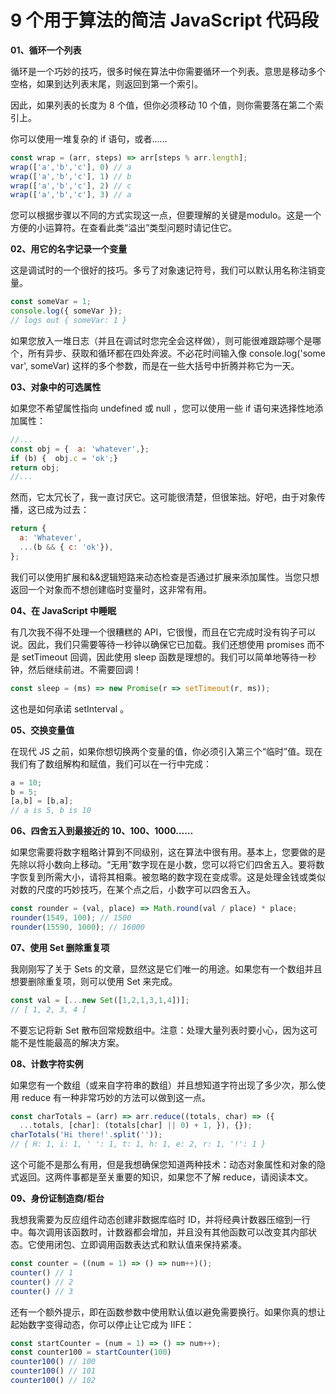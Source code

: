 # 9 个用于算法的简洁 JavaScript 代码段

**01、循环一个列表**

循环是一个巧妙的技巧，很多时候在算法中你需要循环一个列表。意思是移动多个空格，如果到达列表末尾，则返回到第一个索引。

因此，如果列表的长度为 8 个值，但你必须移动 10 个值，则你需要落在第二个索引上。

你可以使用一堆复杂的 if 语句，或者……

```js
const wrap = (arr, steps) => arr[steps % arr.length];
wrap(['a','b','c'], 0) // a 
wrap(['a','b','c'], 1) // b
wrap(['a','b','c'], 2) // c
wrap(['a','b','c'], 3) // a 
```

您可以根据步骤以不同的方式实现这一点，但要理解的关键是modulo。这是一个方便的小运算符。在查看此类“溢出”类型问题时请记住它。

**02、用它的名字记录一个变量**

这是调试时的一个很好的技巧。多亏了对象速记符号，我们可以默认用名称注销变量。

```js
const someVar = 1;
console.log({ someVar });
// logs out { someVar: 1 }
```

如果您放入一堆日志（并且在调试时您完全会这样做），则可能很难跟踪哪个是哪个，所有异步、获取和循环都在四处奔波。不必花时间输入像 console.log('some var', someVar) 这样的多个参数，而是在一些大括号中折腾并称它为一天。

**03、对象中的可选属性**

如果您不希望属性指向 undefined 或 null ，您可以使用一些 if 语句来选择性地添加属性：

```js
//...
const obj = {  a: 'whatever',};
if (b) {  obj.c = 'ok';}
return obj;
//...
```

然而，它太冗长了，我一直讨厌它。这可能很清楚，但很笨拙。好吧，由于对象传播，这已成为过去：

```js
return {  
  a: 'Whatever',  
  ...(b && { c: 'ok'}),
};
```

我们可以使用扩展和&&逻辑短路来动态检查是否通过扩展来添加属性。当您只想返回一个对象而不想创建临时变量时，这非常有用。

**04、在 JavaScript 中睡眠**

有几次我不得不处理一个很糟糕的 API，它很慢，而且在它完成时没有钩子可以说。因此，我们只需要等待一秒钟以确保它已加载。我们还想使用 promises 而不是 setTimeout 回调，因此使用 sleep 函数是理想的。我们可以简单地等待一秒钟，然后继续前进。不需要回调！

```js
const sleep = (ms) => new Promise(r => setTimeout(r, ms));
```

这也是如何承诺 setInterval 。

**05、交换变量值**

在现代 JS 之前，如果你想切换两个变量的值，你必须引入第三个“临时”值。现在我们有了数组解构和赋值，我们可以在一行中完成：

```js
a = 10;
b = 5;
[a,b] = [b,a];
// a is 5, b is 10
```

**06、四舍五入到最接近的 10、100、1000……**

如果您需要将数字粗略计算到不同级别，这在算法中很有用。基本上，您要做的是先除以将小数向上移动。“无用”数字现在是小数，您可以将它们四舍五入。要将数字恢复到所需大小，请将其相乘。被忽略的数字现在变成零。这是处理金钱或类似对数的尺度的巧妙技巧，在某个点之后，小数字可以四舍五入。

```js
const rounder = (val, place) => Math.round(val / place) * place;
rounder(1549, 100); // 1500
rounder(15590, 1000); // 16000
```

**07、使用 Set 删除重复项**

我刚刚写了关于 Sets 的文章，显然这是它们唯一的用途。如果您有一个数组并且想要删除重复项，则可以使用 Set 来完成。

```js
const val = [...new Set([1,2,1,3,1,4])];
// [ 1, 2, 3, 4 ]
```

不要忘记将新 Set 散布回常规数组中。注意：处理大量列表时要小心，因为这可能不是性能最高的解决方案。

**08、计数字符实例**

如果您有一个数组（或来自字符串的数组）并且想知道字符出现了多少次，那么使用 reduce 有一种非常巧妙的方法可以做到这一点。

```js
const charTotals = (arr) => arr.reduce((totals, char) => ({   
  ...totals, [char]: (totals[char] || 0) + 1, }), {});
charTotals('Hi there!'.split(''));
// { H: 1, i: 1, ' ': 1, t: 1, h: 1, e: 2, r: 1, '!': 1 }
```

这个可能不是那么有用，但是我想确保您知道两种技术：动态对象属性和对象的隐式返回。这两件事都是至关重要的知识，如果您不了解 reduce，请阅读本文。

**09、身份证制造商/柜台**

我想我需要为反应组件动态创建非数据库临时 ID，并将经典计数器压缩到一行中。每次调用该函数时，计数器都会增加，并且没有其他函数可以改变其内部状态。它使用闭包、立即调用函数表达式和默认值来保持紧凑。

```js
const counter = ((num = 1) => () => num++)();
counter() // 1
counter() // 2
counter() // 3
```

还有一个额外提示，即在函数参数中使用默认值以避免需要换行。如果你真的想让起始数字变得动态，你可以停止让它成为 IIFE：

```js
const startCounter = (num = 1) => () => num++);
const counter100 = startCounter(100)
counter100() // 100
counter100() // 101
counter100() // 102
```